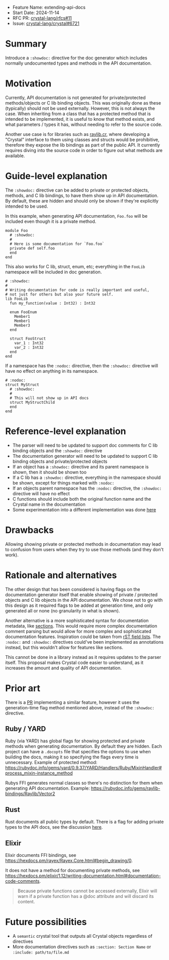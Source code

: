 - Feature Name: extending-api-docs
- Start Date: 2024-11-14
- RFC PR: [crystal-lang/rfcs#11](https://github.com/crystal-lang/rfcs/pull/11)
- Issue: [crystal-lang/crystal#6721](https://github.com/crystal-lang/crystal/issues/6721)

# Summary

Introduce a `:showdoc:` directive for the doc generator which includes normally undocumented types and methods in the API documentation.

# Motivation

Currently, API documentation is not generated for private/protected methods/objects or C lib binding objects.
This was originally done as these (typically) should not be used externally. However, this is not always the case.
When inheriting from a class that has a protected method that is intended to be implemented, it is useful
to know that method exists, and what parameters / types it has, without needing to refer to the source code.

Another use case is for libraries such as [raylib.cr](https://github.com/sol-vin/raylib-cr), where developing a
"Crystal" interface to them using classes and structs would be prohibitive, therefore they expose the lib bindings as part of the public API. It currently requires diving
into the source code in order to figure out what methods are available.

# Guide-level explanation

The `:showdoc:` directive can be added to private or protected objects, methods, and C lib bindings, to have them show up in API documentation.
By default, these are hidden and should only be shown if they're explicitly intended to be used.

In this example, when generating API documentation, `Foo.foo` will be included even though it is a private method.

```crystal
module Foo
  # :showdoc:
  #
  # Here is some documentation for `Foo.foo`
  private def self.foo
  end
end
```

This also works for C lib, struct, enum, etc; everything in the `FooLib` namespace will be included in doc generation.

```crystal
# :showdoc:
#
# Writing documentation for code is really important and useful,
# not just for others but also your future self.
lib FooLib
  fun my_function(value : Int32) : Int32

  enum FooEnum
    Member1
    Member1
    Member3
  end

  struct FooStruct
    var_1 : Int32
    var_2 : Int32
  end
end
```

If a namespace has the `:nodoc:` directive, then the `:showdoc:` directive will have no effect on anything in its namespace.

```crystal
# :nodoc:
struct MyStruct
  # :showdoc:
  #
  # This will not show up in API docs
  struct MyStructChild
  end
end
```

# Reference-level explanation

- The parser will need to be updated to support doc comments for C lib binding objects and the `:showdoc:` directive
- The documentation generator will need to be updated to support C lib binding objects and private/protected objects
- If an object has a `:showdoc:` directive and its parent namespace is shown, then it should be shown too
- If a C lib has a `:showdoc:` directive, everything in the namespace should be shown, except for things marked with `:nodoc:`
- If an objects parent namespace has the `:nodoc:` directive, the `:showdoc:` directive will have no effect
- C functions should include both the original function name and the Crystal name in the documentation
- Some experimentation into a different implementation was done [here](https://github.com/crystal-lang/crystal/compare/master...nobodywasishere:crystal:nobody/docs-include-more)

# Drawbacks

Allowing showing private or protected methods in documentation may lead to confusion from users when they try to use those methods (and they don't work).

# Rationale and alternatives

The other design that has been considered is having flags on the documentation generator itself that enable showing of private / protected objects and C lib objects in the API documentation. We chose not to go with this design as it required flags to be added at generation time, and only generated all or none (no granularity in what is shown).

Another alternative is a more sophisticated syntax for documentation metadata, like [sections](https://github.com/crystal-lang/crystal/issues/1312). This would require more complex documentation comment parsing but would allow for more complex and sophisticated documentation features. Inspiration could be taken from [rST field lists](https://www.sphinx-doc.org/en/master/usage/restructuredtext/basics.html#field-lists). The `:nodoc:` and `:showdoc:` directives could've been implemented as annotations instead, but this wouldn't allow for features like sections.

This cannot be done in a library instead as it requires updates to the parser itself. This proposal makes Crystal code easier to understand, as it increases the amount and quality of API documentation.

# Prior art

There is a [PR](https://github.com/crystal-lang/crystal/pull/14816) implementing a similar feature, however it uses the generation-time flag method mentioned above, instead of the `:showdoc:` directive.

## Ruby / YARD

Ruby (via YARD) has global flags for showing protected and private methods when generating documentation. By default they are hidden.
Each project can have a `.docopts` file that specifies the options to use when building the docs, making it so specifying the flags every time is unnecessary.
Example of protected method: https://rubydoc.info/gems/yard/0.9.37/YARD/Handlers/Ruby/MixinHandler#process_mixin-instance_method

Rubys FFI generates normal classes so there's no distinction for them when generating API documentation. Example: https://rubydoc.info/gems/raylib-bindings/Raylib/Vector2

## Rust

Rust documents all public types by default. There is a flag for adding private types to the API docs, see the discussion [here](https://github.com/rust-lang/cargo/issues/1520).

## Elixir

Elixir documents FFI bindings, see https://hexdocs.pm/rayex/Rayex.Core.html#begin_drawing/0.

It does not have a method for documenting private methods, see https://hexdocs.pm/elixir/1.12/writing-documentation.html#documentation-code-comments.
> Because private functions cannot be accessed externally, Elixir will warn if a private function has a @doc attribute and will discard its content.

# Future possibilities

- A `semantic` crystal tool that outputs all Crystal objects regardless of directives
- More documentation directives such as `:section: Section Name` or `:include: path/to/file.md`

